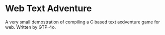 # Web Text Adventure

A very small demostration of compiling a C based text axdventure game for web. Written by GTP-4o.
